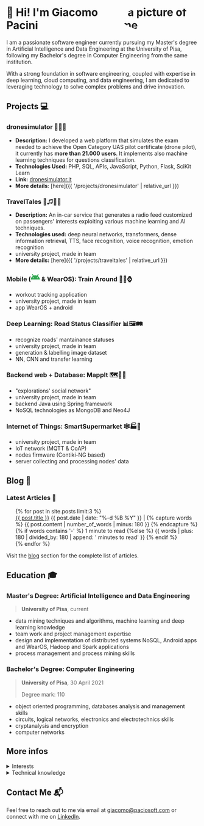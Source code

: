 <h1 style="display:flex; justify-content:space-between;"> 
<span style="align-self: flex-end;">👋 Hi! I'm Giacomo Pacini </span>
<img style="border-radius:50%;" src="{{ '/me.jpeg' | relative_url }}" alt="a picture of me" />
</h1>

<!-- ## About Me ℹ️ -->
I am a passionate software engineer currently pursuing my Master's degree in Artificial Intelligence and Data Engineering at the University of Pisa, following my Bachelor's degree in Computer Engineering from the same institution. 

With a strong foundation in software engineering, coupled with expertise in deep learning, cloud computing, and data engineering, I am dedicated to leveraging technology to solve complex problems and drive innovation.

## Projects 💻

### dronesimulator 🚁📝🔎
- **Description:** I developed a web platform that simulates the exam needed to achieve the Open Category UAS pilot certificate (drone pilot), it currently has **more than 21.000 users**.
It implements also machine learning techniques for questions classification.
- **Technologies Used:** PHP, SQL, APIs, JavaScript, Python, Flask, SciKit Learn
- **Link:** [dronesimulator.it](https://dronesimulator.it)
- **More details**: [here]({{ '/projects/dronesimulator' | relative_url }})

### TravelTales 🚗♫📰👥
- **Description:** An in-car service that generates a radio feed customized on passengers' interests exploiting various machine learning and AI techniques.
- **Technologies used:** deep neural networks, transformers, dense information retrieval, TTS, face recognition, voice recognition, emotion recognition
- university project, made in team
- **More details:** [here]({{ '/projects/traveltales' | relative_url }})

### Mobile (<svg role="img" viewBox="0 0 24 24" width=24 height =24 xmlns="http://www.w3.org/2000/svg"><title>Android</title><path fill="#34A853" d="M18.4395 5.5586c-.675 1.1664-1.352 2.3318-2.0274 3.498-.0366-.0155-.0742-.0286-.1113-.043-1.8249-.6957-3.484-.8-4.42-.787-1.8551.0185-3.3544.4643-4.2597.8203-.084-.1494-1.7526-3.021-2.0215-3.4864a1.1451 1.1451 0 0 0-.1406-.1914c-.3312-.364-.9054-.4859-1.379-.203-.475.282-.7136.9361-.3886 1.5019 1.9466 3.3696-.0966-.2158 1.9473 3.3593.0172.031-.4946.2642-1.3926 1.0177C2.8987 12.176.452 14.772 0 18.9902h24c-.119-1.1108-.3686-2.099-.7461-3.0683-.7438-1.9118-1.8435-3.2928-2.7402-4.1836a12.1048 12.1048 0 0 0-2.1309-1.6875c.6594-1.122 1.312-2.2559 1.9649-3.3848.2077-.3615.1886-.7956-.0079-1.1191a1.1001 1.1001 0 0 0-.8515-.5332c-.5225-.0536-.9392.3128-1.0488.5449zm-.0391 8.461c.3944.5926.324 1.3306-.1563 1.6503-.4799.3197-1.188.0985-1.582-.4941-.3944-.5927-.324-1.3307.1563-1.6504.4727-.315 1.1812-.1086 1.582.4941zM7.207 13.5273c.4803.3197.5506 1.0577.1563 1.6504-.394.5926-1.1038.8138-1.584.4941-.48-.3197-.5503-1.0577-.1563-1.6504.4008-.6021 1.1087-.8106 1.584-.4941z"/></svg> & WearOS):  Train Around 🏋️‍♂️⌚ 
- workout tracking application
- university project, made in team
- app WearOS + android


### Deep Learning: Road Status Classifier   📊🖼️🛤️
- recognize roads' mantainance statuses
- university project, made in team 
- generation & labelling image dataset
- NN, CNN and transfer learning

### Backend web + Database: MappIt 🗺️📍🍃
- "explorations' social network"
- university project, made in team
- backend Java using Spring framework
- NoSQL technologies as MongoDB and Neo4J

### Internet of Things:  SmartSupermarket 🕸🏭🛒
- university project, made in team 
- IoT network (MQTT & CoAP)
- nodes firmware (Contiki-NG based) 
- server collecting and processing nodes' data 


## Blog 📝

### Latest Articles 📰

<ul style="margin-left:0; list-style:none;">
  {% for post in site.posts limit:3 %}
    <li>
          <a class="post-title h-entry u-url" href="{{ post.url }}">{{ post.title }}</a>
        <span class="post-meta"> <span>{{ post.date | date: "%-d %B %Y" }}</span>
         |
         <!-- This is a work around to content | reading_time which does not work on github pages because custom plugins are not allowed --> 
          {% capture words %}
          {{ post.content | number_of_words | minus: 180 }}
          {% endcapture %}
          {% if words contains '-' %}
          1 minute to read
          {%else %}
          {{ words | plus: 180 | divided_by: 180 | append: ' minutes to read' }}
          {% endif %}
         </span>
        <br>
    </li>
  {% endfor %}
</ul>

Visit the [blog](/blog) section for the complete list of articles.

## Education 🎓
### **Master's Degree:** Artificial Intelligence and Data Engineering
>**University of Pisa**, current


- data mining techniques and algorithms, machine learning and deep learning knowledge
- team work and project management expertise
- design and implementation of distributed systems NoSQL, Android apps and WearOS,  Hadoop and Spark applications
- process management and process mining skills

### Bachelor's Degree: Computer Engineering 
> **University of Pisa**,
> 30 April 2021
>
>Degree mark: 110


- object oriented programming, databases analysis and management skills
- circuits, logical networks, electronics and electrotechnics skills
- cryptanalysis and encryption
- computer networks

## More infos
<details>
  <summary>Interests</summary>
  <p class="topic-badge">artificial intelligence</p>
  <p class="topic-badge">internet of things</p>
  <p class="topic-badge">cloud computing</p>
  <p class="topic-badge">electronics</p>
  <p class="topic-badge">programming</p>
  <p class="topic-badge">DIY</p>
  <p class="topic-badge">web development</p>
  <p class="topic-badge">tech devices</p>
  <p class="topic-badge">drones</p>
  <p class="topic-badge">3D printing</p>
  <p class="topic-badge">CTFs</p>
</details>

<details>
  <summary>Technical knowledge</summary>
  <p class="topic-badge">DBMS MySQL</p>
  <p class="topic-badge">C++</p>
  <p class="topic-badge">JavaScript</p>
  <p class="topic-badge">PHP</p>
  <p class="topic-badge">HTML, CSS</p>
  <p class="topic-badge">Laravel</p>
  <p class="topic-badge">Linux</p>
  <p class="topic-badge">Assembly</p>
  <p class="topic-badge">Python</p>
  <p class="topic-badge">Java</p>
  <p class="topic-badge">MongoDB</p>
  <p class="topic-badge">Neo4J</p>
  <p class="topic-badge">Hadoop</p>
  <p class="topic-badge">Spark</p>
  <p class="topic-badge">TensorFlow</p>
  <p class="topic-badge">Julia</p>
</details>

## Contact Me 📬
Feel free to reach out to me via email at [giacomo@paciosoft.com](mailto:giacomo@paciosoft.com) or connect with me on [LinkedIn](https://dronesimulator.it/r/my-linkedin).